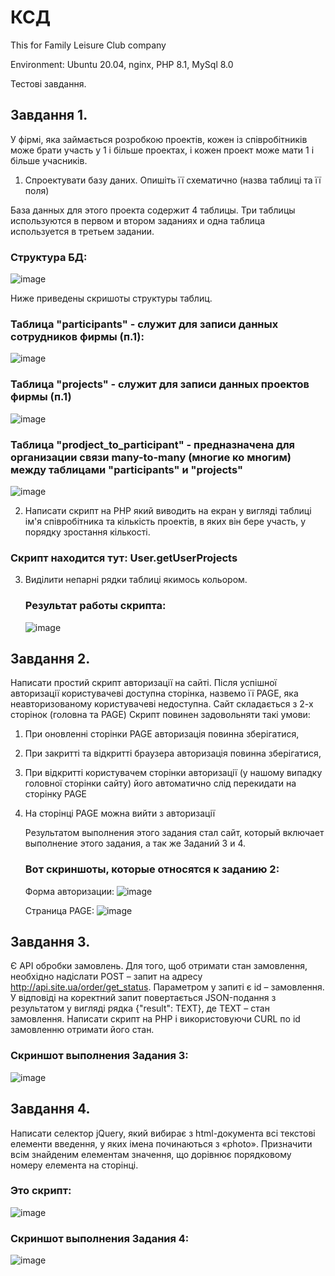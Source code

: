 # КСД
This for Family Leisure Club company

Environment: Ubuntu 20.04, nginx, PHP 8.1, MySql 8.0

Тестові завдання.

## Завдання 1.
У фірмі, яка займається розробкою проектів, кожен із співробітників може брати участь у 1 і більше проектах, і кожен проект може мати 1 і більше учасників.
1) Спроектувати базу даних. Опишіть її схематично (назва таблиці та її поля)

База данных для этого проекта содержит 4 таблицы. Три таблицы используются в первом и втором заданиях и одна таблица используется в третьем задании.
### Структура БД:
![image](https://github.com/makc120264/ksd/assets/17950142/7c99f658-bf88-40a9-b41f-40bc0db60a7e)

Ниже приведены скришоты структуры таблиц.
### Таблица "participants" - служит для записи данных сотрудников фирмы (п.1):
![image](https://github.com/makc120264/ksd/assets/17950142/acbf7240-f68b-4ba3-a32b-a9c84777545c)

### Таблица "projects" - служит для записи данных проектов фирмы (п.1)
![image](https://github.com/makc120264/ksd/assets/17950142/3ee20b0a-5e29-448c-a576-5754c7e58e08)

### Таблица "prodject_to_participant" - предназначена для организации связи many-to-many (многие ко многим) между таблицами "participants" и "projects"
![image](https://github.com/makc120264/ksd/assets/17950142/38b57cd6-f6d0-4e19-941a-f0ef1cc4a863)

2) Написати скрипт на PHP який виводить на екран у вигляді таблиці ім'я співробітника та кількість проектів, в яких він бере участь, у порядку зростання кількості.
### Скрипт находится тут: ‎User.getUserProjects
3) Виділити непарні рядки таблиці якимось кольором.
   ### Результат работы скрипта:
   ![image](https://github.com/makc120264/ksd/assets/17950142/0efdd079-7c24-440d-81e3-3c91e0936de0)

## Завдання 2.
Написати простий скрипт авторизації на сайті. Після успішної авторизації користувачеві доступна сторінка, назвемо її PAGE, яка неавторизованому користувачеві недоступна.
Сайт складається з 2-х сторінок (головна та PAGE)
Скрипт повинен задовольняти такі умови:
1) При оновленні сторінки PAGE авторизація повинна зберігатися,
2) При закритті та відкритті браузера авторизація повинна зберігатися,
3) При відкритті користувачем сторінки авторизації (у нашому випадку головної сторінки сайту) його автоматично слід перекидати на сторінку PAGE
4) На сторінці PAGE можна вийти з авторизації
   
   Результатом выполнения этого задания стал сайт, который включает выполнение этого задания, а так же Заданий 3 и 4.
   ### Вот скриншоты, которые относятся к заданию 2:
   Форма авторизации:
   ![image](https://github.com/makc120264/ksd/assets/17950142/4bf78637-6c1a-4ab6-996b-9666d8173274)
   
   Страница PAGE:
   ![image](https://github.com/makc120264/ksd/assets/17950142/75909fc2-8e62-4e9e-897e-2e7cce949e56)

## Завдання 3.
Є API обробки замовлень. Для того, щоб отримати стан замовлення, необхідно надіслати POST – запит на адресу http://api.site.ua/order/get_status.
Параметром у запиті є id – замовлення.
У відповіді на коректний запит повертається JSON-подання з результатом у вигляді рядка
{"result": TEXT},
де TEXT – стан замовлення.
Написати скрипт на PHP і використовуючи CURL по id замовленню отримати його стан.
### Скриншот выполнения Задания 3:
![image](https://github.com/makc120264/ksd/assets/17950142/fa809d2f-5a77-47d5-82ca-6ca34fab7981)

## Завдання 4.
Написати селектор jQuery, який вибирає з html-документа всі текстові елементи введення, у яких імена починаються з «photo». Призначити всім знайденим елементам значення, що дорівнює порядковому номеру елемента на сторінці.
### Это скрипт:
![image](https://github.com/makc120264/ksd/assets/17950142/c1626015-eeb5-43cf-b1f4-fc9f6effab55)

### Скриншот выполнения Задания 4:
![image](https://github.com/makc120264/ksd/assets/17950142/101cc63d-766f-462c-881f-b7653a7758de)

